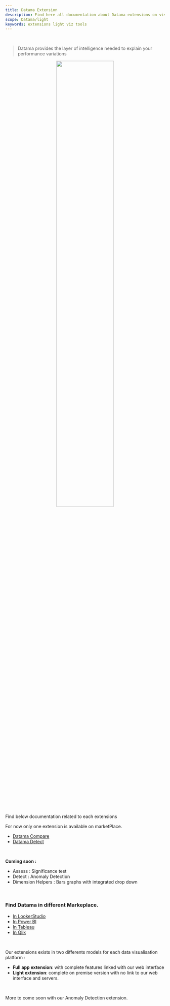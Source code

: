 ```yaml
---
title: Datama Extension
description: Find here all documentation about Datama extensions on visualization tools
scope: Datama/light
keywords: extensions light viz tools
---
```


<br/>

> Datama provides the layer of intelligence needed to explain your performance variations

<center> <img style="width:60%;" src="{{site.url}}/{{site.baseurl}}/extensions/datama-compare/assets/img/Extension_list.png"></center>

<br/>

Find below documentation related to each extensions

For now only one extension is available on marketPlace. 


- [Datama Compare]({{site.url}}/{{site.baseurl}}/extensions/datama-compare/introduction.html)
- [Datama Detect]({{site.url}}/{{site.baseurl}}/extensions/datama-detect/introduction.html)

<br>

**Coming soon :**
- Assess : Significance test
- Detect : Anomaly Detection 
- Dimension Helpers : Bars graphs with integrated drop down

<br/>

### Find Datama in different Markeplace.
- [In LookerStudio]({{site.url}}/{{site.baseurl}}/extensions/how-to-use/looker-studio.html)
- [In Power BI]({{site.url}}/{{site.baseurl}}/extensions/how-to-use/power_bi.html)
- [In Tableau]({{site.url}}/{{site.baseurl}}/extensions/how-to-use/tableau.html)
- [In Qlik]({{site.url}}/{{site.baseurl}}/extensions/how-to-use/qlik.html)

<br>

Our extensions exists in two differents models for each data visualisation platform : 
- **Full app extension**: with complete features linked with our web interface
- **Light extension**: complete on premise version with no link to our web interface and servers. 

<br>

More to come soon with our Anomaly Detection extension. 